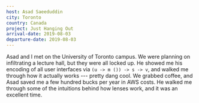 ```yaml
---
host: Asad Saeeduddin
city: Toronto
country: Canada
project: Just Hanging Out
arrival-date: 2019-08-03
departure-date: 2019-08-03
---
```


Asad and I met on the University of Toronto campus. We were planning on
infiltrating a lecture hall, but they were all locked up. He showed me his
encoding of all user interfaces via `(u -> m ()) -> s -> v`, and walked me
through how it actually works --- pretty dang cool. We grabbed coffee, and Asad
saved me a few hundred bucks per year in AWS costs. He walked me through some of
the intuitions behind how lenses work, and it was an excellent time.

